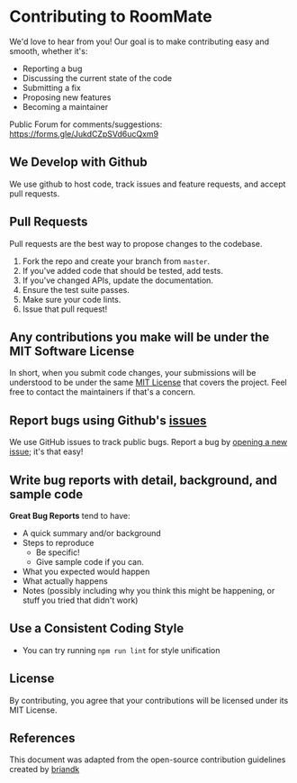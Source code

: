 # Contributing to RoomMate
We'd love to hear from you! Our goal is to make contributing easy and smooth, whether it's:

- Reporting a bug
- Discussing the current state of the code
- Submitting a fix
- Proposing new features
- Becoming a maintainer

Public Forum for comments/suggestions: https://forms.gle/JukdCZpSVd6ucQxm9

## We Develop with Github
We use github to host code, track issues and feature requests, and accept pull requests.

## Pull Requests
Pull requests are the best way to propose changes to the codebase.

1. Fork the repo and create your branch from `master`.
2. If you've added code that should be tested, add tests.
3. If you've changed APIs, update the documentation.
4. Ensure the test suite passes.
5. Make sure your code lints.
6. Issue that pull request!

## Any contributions you make will be under the MIT Software License
In short, when you submit code changes, your submissions will be understood to be under the same [MIT License](http://choosealicense.com/licenses/mit/) that covers the project. Feel free to contact the maintainers if that's a concern.

## Report bugs using Github's [issues](https://github.com/abagramian/RoomMate/issues)
We use GitHub issues to track public bugs. Report a bug by [opening a new issue](https://github.com/abagramian/RoomMate/issues/new); it's that easy!

## Write bug reports with detail, background, and sample code
**Great Bug Reports** tend to have:

- A quick summary and/or background
- Steps to reproduce
  - Be specific!
  - Give sample code if you can.
- What you expected would happen
- What actually happens
- Notes (possibly including why you think this might be happening, or stuff you tried that didn't work)

## Use a Consistent Coding Style
* You can try running `npm run lint` for style unification

## License
By contributing, you agree that your contributions will be licensed under its MIT License.

## References
This document was adapted from the open-source contribution guidelines created by [briandk](https://gist.github.com/briandk/3d2e8b3ec8daf5a27a62)
